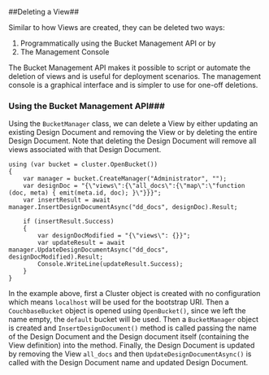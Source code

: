 ##Deleting a View##

Similar to how Views are created, they can be deleted two ways:

1. Programmatically using the Bucket Management API or by
2. The Management Console

The Bucket Management API makes it possible to script or automate the deletion of views and is useful for deployment scenarios. The management console is a graphical interface and is simpler to use for one-off deletions.

### Using the Bucket Management API###
Using the `BucketManager` class, we can delete a View by either updating an existing Design Document and removing the View or by deleting the entire Design Document. Note that deleting the Design Document will remove all views associated with that Design Document.

    using (var bucket = cluster.OpenBucket())
    {
        var manager = bucket.CreateManager("Administrator", "");
        var designDoc = "{\"views\":{\"all_docs\":{\"map\":\"function (doc, meta) { emit(meta.id, doc); }\"}}}";
        var insertResult = await manager.InsertDesignDocumentAsync("dd_docs", designDoc).Result;

        if (insertResult.Success)
        {
            var designDocModified = "{\"views\": {}}";
            var updateResult = await manager.UpdateDesignDocumentAsync("dd_docs", designDocModified).Result;
            Console.WriteLine(updateResult.Success);
        }
    }

In the example above, first a Cluster object is created with no configuration which means `localhost` will be used for the bootstrap URI. Then a `CouchbaseBucket` object is opened using `OpenBucket()`, since we left the name empty, the `default` bucket will be used. Then a `BucketManager` object is created and `InsertDesignDocument()` method is called passing the name of the Design Document and the Design document itself (containing the View definition) into the method. Finally, the Design Document is updated by removing the View `all_docs` and then `UpdateDesignDocumentAsync()` is called with the Design Document name and updated Design Document.

<!---
I'm guessing it's more common for users to just want to nuke the entire ddoc rather than removing a single view from it
-->